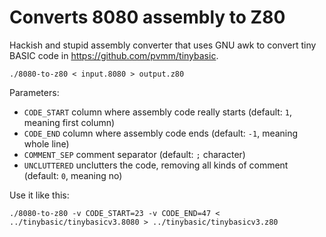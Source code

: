 Converts 8080 assembly to Z80
=============================

Hackish and stupid assembly converter that uses GNU awk to convert tiny BASIC code in https://github.com/pvmm/tinybasic.

```
./8080-to-z80 < input.8080 > output.z80
```

Parameters:
* `CODE_START` column where assembly code really starts (default: `1`, meaning first column)
* `CODE_END` column where assembly code ends (default: `-1`, meaning whole line)
* `COMMENT_SEP` comment separator (default: `;` character)
* `UNCLUTTERED` unclutters the code, removing all kinds of comment (default: `0`, meaning no)

Use it like this:

```
./8080-to-z80 -v CODE_START=23 -v CODE_END=47 < ../tinybasic/tinybasicv3.8080 > ../tinybasic/tinybasicv3.z80
```
